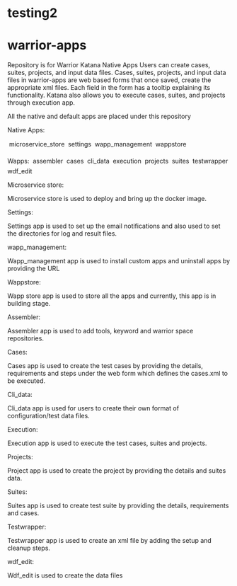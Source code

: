 # testing2
# warrior-apps
Repository is for Warrior Katana Native Apps
Users can create cases, suites, projects, and input data files. Cases, suites, projects, and input data files in warrior-apps are web based forms that once saved, create the appropriate xml files. Each field in the form has a tooltip explaining its functionality. Katana also allows you to execute cases, suites, and projects through execution app.

All the native and default apps are placed under this repository

Native Apps:

	microservice_store
	settings
	wapp_management
	wappstore

Wapps:
	assembler
	cases
	cli_data
	execution
	projects
	suites
	testwrapper
	wdf_edit

Microservice store:

Microservice store is used to deploy and bring up the docker image.

Settings:

Settings app is used to set up the email notifications and also used to set the directories for log and result files.

wapp_management:

Wapp_management app is used to install custom apps and uninstall apps by providing the URL

Wappstore:

Wapp store app is used to store all the apps and currently, this app is in building stage.


Assembler:

Assembler app is used to add tools, keyword and warrior space repositories.

Cases:

Cases app is used to create the test cases by providing the details, requirements and steps under the web form which defines the cases.xml to be executed.

Cli_data:

Cli_data app is used for users to create their own format of configuration/test data files.

Execution:

Execution app is used to execute the test cases, suites and projects.

Projects:

Project app is used to create the project by providing the details and suites data.

Suites:

Suites app is used to create test suite by providing the details, requirements and cases.

Testwrapper:

Testwrapper app is used to create an xml file by adding the setup and cleanup steps.

wdf_edit:

Wdf_edit is used to create the data files
